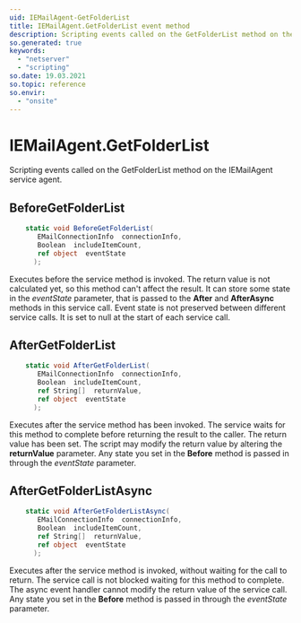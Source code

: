 ```yaml
---
uid: IEMailAgent-GetFolderList
title: IEMailAgent.GetFolderList event method
description: Scripting events called on the GetFolderList method on the IEMailAgent service agent.
so.generated: true
keywords:
  - "netserver"
  - "scripting"
so.date: 19.03.2021
so.topic: reference
so.envir:
  - "onsite"
---
```

# IEMailAgent.GetFolderList

Scripting events called on the <see cref='M:SuperOffice.CRM.Services.IEMailAgent.GetFolderList'>GetFolderList</see> method on the <see cref='IEMailAgent'>IEMailAgent</see>  service agent.

## BeforeGetFolderList
```cs
    static void BeforeGetFolderList(
       EMailConnectionInfo  connectionInfo,
       Boolean  includeItemCount,
       ref object  eventState
      );
```
Executes before the service method is invoked.
The return value is not calculated yet, so this method can't affect the result.
It can store some state in the *eventState* parameter, that is passed to the **After** and **AfterAsync** methods in this service call.
Event state is not preserved between different service calls. It is set to null at the start of each service call.
## AfterGetFolderList
```cs
    static void AfterGetFolderList(
       EMailConnectionInfo  connectionInfo,
       Boolean  includeItemCount,
       ref String[]  returnValue,
       ref object  eventState
      );
```
Executes after the service method has been invoked. The service waits for this method to complete before returning the result to the caller.
The return value has been set. The script may modify the return value by altering the **returnValue** parameter.
Any state you set in the **Before** method is passed in through the *eventState* parameter.
## AfterGetFolderListAsync
```cs
    static void AfterGetFolderListAsync(
       EMailConnectionInfo  connectionInfo,
       Boolean  includeItemCount,
       ref String[]  returnValue,
       ref object  eventState
      );
```
Executes after the service method is invoked, without waiting for the call to return.
The service call is not blocked waiting for this method to complete.
The async event handler cannot modify the return value of the service call.
Any state you set in the **Before** method is passed in through the *eventState* parameter.

